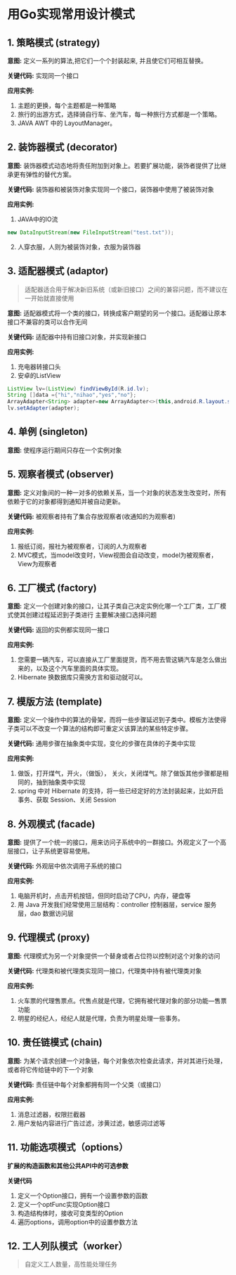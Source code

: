 # 用Go实现常用设计模式

## 1. 策略模式 (strategy)

**意图:**
定义一系列的算法,把它们一个个封装起来, 并且使它们可相互替换。

**关键代码:**
实现同一个接口

**应用实例:**
1. 主题的更换，每个主题都是一种策略
2. 旅行的出游方式，选择骑自行车、坐汽车，每一种旅行方式都是一个策略。 
3. JAVA AWT 中的 LayoutManager。


## 2. 装饰器模式 (decorator)

**意图:**
装饰器模式动态地将责任附加到对象上。若要扩展功能，装饰者提供了比继承更有弹性的替代方案。

**关键代码:**
装饰器和被装饰对象实现同一个接口，装饰器中使用了被装饰对象

**应用实例:**
1. JAVA中的IO流 
```java
new DataInputStream(new FileInputStream("test.txt"));
```
2. 人穿衣服，人则为被装饰对象，衣服为装饰器

## 3. 适配器模式 (adaptor)
> 适配器适合用于解决新旧系统（或新旧接口）之间的兼容问题，而不建议在一开始就直接使用

**意图:**
适配器模式将一个类的接口，转换成客户期望的另一个接口。适配器让原本接口不兼容的类可以合作无间

**关键代码:**
适配器中持有旧接口对象，并实现新接口

**应用实例:**
1. 充电器转接口头
2. 安卓的ListView
```java
ListView lv=(ListView) findViewById(R.id.lv);
String []data ={"hi","nihao","yes","no"};
ArrayAdapter<String> adapter=new ArrayAdapter<>(this,android.R.layout.simple_list_item_1,data);
lv.setAdapter(adapter);
```

## 4. 单例 (singleton)
**意图:**
使程序运行期间只存在一个实例对象

## 5. 观察者模式 (observer)
**意图:**
定义对象间的一种一对多的依赖关系，当一个对象的状态发生改变时，所有依赖于它的对象都得到通知并被自动更新。

**关键代码:**
被观察者持有了集合存放观察者(收通知的为观察者)

**应用实例:**
1. 报纸订阅，报社为被观察者，订阅的人为观察者
2. MVC模式，当model改变时，View视图会自动改变，model为被观察者，View为观察者


## 6. 工厂模式 (factory)

**意图:**
定义一个创建对象的接口，让其子类自己决定实例化哪一个工厂类，工厂模式使其创建过程延迟到子类进行
主要解决接口选择问题

**关键代码:**
返回的实例都实现同一接口

**应用实例:**
1. 您需要一辆汽车，可以直接从工厂里面提货，而不用去管这辆汽车是怎么做出来的，以及这个汽车里面的具体实现。 
2. Hibernate 换数据库只需换方言和驱动就可以。


## 7. 模版方法 (template)

**意图:**
定义一个操作中的算法的骨架，而将一些步骤延迟到子类中。模板方法使得子类可以不改变一个算法的结构即可重定义该算法的某些特定步骤。

**关键代码:**
通用步骤在抽象类中实现，变化的步骤在具体的子类中实现

**应用实例:**
1. 做饭，打开煤气，开火，（做饭）， 关火，关闭煤气。除了做饭其他步骤都是相同的，抽到抽象类中实现
2. spring 中对 Hibernate 的支持，将一些已经定好的方法封装起来，比如开启事务、获取 Session、关闭 Session 

## 8. 外观模式 (facade)
**意图:**
提供了一个统一的接口，用来访问子系统中的一群接口。外观定义了一个高层接口，让子系统更容易使用。

**关键代码:**
外观层中依次调用子系统的接口

**应用实例:**
1. 电脑开机时，点击开机按钮，但同时启动了CPU，内存，硬盘等
2. 用 Java 开发我们经常使用三层结构：controller 控制器层，service 服务层，dao 数据访问层

## 9. 代理模式 (proxy)
**意图:**
代理模式为另一个对象提供一个替身或者占位符以控制对这个对象的访问

**关键代码:**
代理类和被代理类实现同一接口，代理类中持有被代理类对象

**应用实例:**
1. 火车票的代理售票点。代售点就是代理，它拥有被代理对象的部分功能—售票功能
2. 明星的经纪人，经纪人就是代理，负责为明星处理一些事务。

## 10. 责任链模式 (chain)

**意图:**
为某个请求创建一个对象链，每个对象依次检查此请求，并对其进行处理，或者将它传给链中的下一个对象

**关键代码:**
责任链中每个对象都拥有同一个父类（或接口）

**应用实例:**
1. 消息过滤器，权限拦截器
2. 用户发帖内容进行广告过滤，涉黄过滤，敏感词过滤等

## 11. 功能选项模式（options）
**扩展的构造函数和其他公共API中的可选参数**

**关键代码**
1. 定义一个Option接口，拥有一个设置参数的函数
2. 定义一个optFunc实现Option接口
3. 构造结构体时，接收可变类型的Option
4. 遍历options，调用option中的设置参数方法

## 12. 工人列队模式（worker）
> 自定义工人数量，高性能处理任务